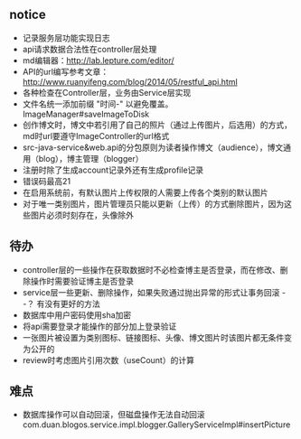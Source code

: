 
## notice
- 记录服务层功能实现日志
- api请求数据合法性在controller层处理
- md编辑器：http://lab.lepture.com/editor/
- API的url编写参考文章：http://www.ruanyifeng.com/blog/2014/05/restful_api.html
- 各种检查在Controller层，业务由Service层实现
- 文件名统一添加前缀 "时间-" 以避免覆盖。ImageManager#saveImageToDisk
- 创作博文时，博文中若引用了自己的照片（通过上传图片，后选用）的方式，md时url要遵守ImageController的url格式
- src-java-service&web.api的分包原则为读者操作博文（audience），博文通用（blog），博主管理（blogger）
- 注册时除了生成account记录外还有生成profile记录
- 错误码最高21
- 在启用系统前，有默认图片上传权限的人需要上传各个类别的默认图片
- 对于唯一类别图片，图片管理员只能以更新（上传）的方式删除图片，因为这些图片必须时刻存在，头像除外

## 待办
- controller层的一些操作在获取数据时不必检查博主是否登录，而在修改、删除操作时需要验证博主是否登录
- service层一些更新、删除操作，如果失败通过抛出异常的形式让事务回滚 --？ 有没有更好的方法
- 数据库中用户密码使用sha加密
- 将api需要登录才能操作的部分加上登录验证
- 一张图片被设置为类别图标、链接图标、头像、博文图片时该图片都无条件变为公开的
- review时考虑图片引用次数（useCount）的计算

## 难点<br>
- 数据库操作可以自动回滚，但磁盘操作无法自动回滚
com.duan.blogos.service.impl.blogger.GalleryServiceImpl#insertPicture
